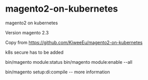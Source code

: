 # magento2-on-kubernetes
magento2 on kubernetes


Version magento 2.3

Copy from https://github.com/KiweeEu/magento2-on-kubernetes

k8s secure has to be added 


bin/magento module:status
bin/magento module:enable --all


bin/magento setup:di:compile -- more information
